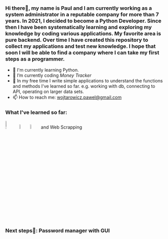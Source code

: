 ### Hi there👋, my name is Paul and I am currently working as a system administrator in a reputable company for more than 7 years. In 2021, I decided to become a Python Developer. Since then I have been systematically learning and exploring my knowledge by coding various applications. My favorite area is pure backend. Over time I have created this repository to collect my applications and test new knowledge. I hope that soon I will be able to find a company where I can take my first steps as a programmer. 

- 🌱 I'm currently learning Python.
- 🔭 I’m currently coding *Money Tracker*
- 🏫 In my free time I write simple applications to understand the functions and methods I've learned so far. e.g. working with db, connecting to API, operating on larger data sets.
- 📫 How to reach me: wojtarowicz.pawel@gmail.com

### What I've learned so far:
<img src="https://user-images.githubusercontent.com/61045489/168044998-4ce29483-5470-4385-a8fb-7f8505a83dae.png" width=8% height=8%> <img src="https://user-images.githubusercontent.com/61045489/168045752-515f4b1e-f5e1-46c5-a2bd-c87194e97b23.png" width=6% height=6%> <img src="https://user-images.githubusercontent.com/61045489/172386897-8f6cb929-ff5e-4356-8bf0-1a2107f6d95e.png" width=6% height=6%> and Web Scrapping

### Next steps🤔: Password manager with GUI 




<!--
**Pawel-Wojtarowicz/Pawel-Wojtarowicz** is a ✨ _special_ ✨ repository because its `README.md` (this file) appears on your GitHub profile.

Here are some ideas to get you started:

- 🔭 I’m currently working on ...
- 🌱 I’m currently learning ...
- 👯 I’m looking to collaborate on ...
- 🤔 I’m looking for help with ...
- 💬 Ask me about ...
- 📫 How to reach me: ...
- 😄 Pronouns: ...
- ⚡ Fun fact: ...
-->
